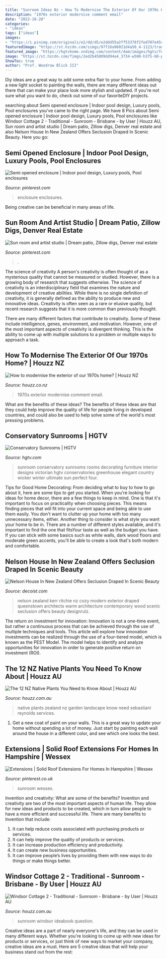 ```yaml
---
title: "Sunroom Ideas Nz ~ How To Modernise The Exterior Of Our 1970s Home?"
description: "1970s exterior modernise comment email"
date: "2022-10-20"
categories:
- "ideas"
tags: ["ideas"]
images:
- "https://i.pinimg.com/originals/e2/dd/d5/e2ddd55a2ff53378f2fed707e45c3df0.jpg"
featuredImage: "https://st.hzcdn.com/simgs/97f16a96021d4a50_4-1123/traditional-garden.jpg"
featured_image: "https://hgtvhome.sndimg.com/content/dam/images/hgtv/fullset/2010/6/25/0/RMS_Sunroom-wicker-green-trim_s4x3.jpg.rend.hgtvcom.616.462.suffix/1400948851313.jpeg"
image: "https://st.hzcdn.com/fimgs/2ed2b45809dd94a4_3734-w500-h375-b0-p0--.jpg"
ShowToc: true
author: "Prof. Woodrow Blick III"
---
```



Diy ideas are a great way to add some extra flair to your home. From adding a new light socket to painting the walls, there are many different ideas out there that can make your place look more stylish and updated. If you're not sure what you want to do, check out some of our favoriteDIY projects.

	

		
searching about Semi opened enclosure | Indoor pool design, Luxury pools, Pool enclosures you've came to the right page. We have 8 Pics about Semi opened enclosure | Indoor pool design, Luxury pools, Pool enclosures like Windsor Cottage 2 - Traditional - Sunroom - Brisbane - by User | Houzz AU, Sun room and artist studio | Dream patio, Zillow digs, Denver real estate and also Nelson House In New Zealand Offers Seclusion Draped In Scenic Beauty. Here you go:
		
    
## Semi Opened Enclosure | Indoor Pool Design, Luxury Pools, Pool Enclosures

<img loading=lazy src="https://i.pinimg.com/originals/e4/b8/b4/e4b8b458d7c3cfbda518749b576ab5de.jpg" onerror="this.onerror=null;this.src='https://tse1.mm.bing.net/th?id=OIP.TSE6RYBd6_60f7OiYvHnRAHaE8&amp;pid=15.1';" alt="Semi opened enclosure | Indoor pool design, Luxury pools, Pool enclosures">

_Source: pinterest.com_

>enclosure enclosures. 

	

Being creative can be beneficial in many areas of life.

    
## Sun Room And Artist Studio | Dream Patio, Zillow Digs, Denver Real Estate

<img loading=lazy src="https://i.pinimg.com/originals/e2/dd/d5/e2ddd55a2ff53378f2fed707e45c3df0.jpg" onerror="this.onerror=null;this.src='https://tse1.mm.bing.net/th?id=OIP.eguByncaKaWMyKj1_NZhlwHaE6&amp;pid=15.1';" alt="Sun room and artist studio | Dream patio, Zillow digs, Denver real estate">

_Source: pinterest.com_

>. 

	

The science of creativity
A person's creativity is often thought of as a mysterious quality that cannot be measured or studied. However, there is a growing body of research that suggests otherwise. The science of creativity is an interdisciplinary field that examines the nature and development of creative abilities.
While there is no single definition of creativity, it is generally defined as the ability to produce new and innovative ideas. Creativity is often seen as a rare or elusive quality, but recent research suggests that it is more common than previously thought.

There are many different factors that contribute to creativity. Some of these include intelligence, genes, environment, and motivation. However, one of the most important aspects of creativity is divergent thinking. This is the ability to come up with multiple solutions to a problem or multiple ways to approach a task.

    
## How To Modernise The Exterior Of Our 1970s Home? | Houzz NZ

<img loading=lazy src="https://st.hzcdn.com/fimgs/2ed2b45809dd94a4_3734-w500-h375-b0-p0--.jpg" onerror="this.onerror=null;this.src='https://tse2.mm.bing.net/th?id=OIP.djWgrFYIWNvoVfi3DjwxWgHaFj&amp;pid=15.1';" alt="How to modernise the exterior of our 1970s home? | Houzz NZ">

_Source: houzz.co.nz_

>1970s exterior modernise comment email. 

	

What are the benefits of these ideas?
The benefits of these ideas are that they could help improve the quality of life for people living in developed countries, and could also be used to help solve some of the world's most pressing problems.

    
## Conservatory Sunrooms | HGTV

<img loading=lazy src="https://hgtvhome.sndimg.com/content/dam/images/hgtv/fullset/2010/6/25/0/RMS_Sunroom-wicker-green-trim_s4x3.jpg.rend.hgtvcom.616.462.suffix/1400948851313.jpeg" onerror="this.onerror=null;this.src='https://tse4.mm.bing.net/th?id=OIP.xzES7AnVtOLMQsYwPvVkvQHaFj&amp;pid=15.1';" alt="Conservatory Sunrooms | HGTV">

_Source: hgtv.com_

>sunroom conservatory sunrooms rooms decorating furniture interior designs victorian hgtv conservatories greenhouse elegant country wicker winter ultimate sun perfect four. 

	

Tips for Good Home Decorating: From deciding what to buy to how to go about it, here are some tips to get you started.
When you're looking for ideas for home decor, there are a few things to keep in mind. One is that it's important to focus on practicality when choosing pieces. This means finding pieces that will fit into your current space and being able to use them easily. You don't want to clutter up your home with too many unnecessary items, either. Another thing to consider is what style you want your home to be in. There are a number of different styles available, and it's important to find the one that fitsYour taste as well as the budget you have. If you can stick with some basics such as white walls, dark wood floors and moderate green accents, you'll be able to create a look that's both modern and comfortable.

    
## Nelson House In New Zealand Offers Seclusion Draped In Scenic Beauty

<img loading=lazy src="https://cdn.decoist.com/wp-content/uploads/2013/09/Exterior-of-the-Nelson-House.jpg" onerror="this.onerror=null;this.src='https://tse3.mm.bing.net/th?id=OIP.whE6JKSD-k0PWX5BIbnsvQHaFQ&amp;pid=15.1';" alt="Nelson House In New Zealand Offers Seclusion Draped In Scenic Beauty">

_Source: decoist.com_

>nelson zealand kerr ritchie nz cozy modern exterior draped queenstown architects warm architecture contemporary wood scenic seclusion offers beauty designrulz. 

	

The return on investment for innovation:
Innovation is not a one-time event, but rather a continuous process that can be achieved through the use of multiple techniques and tools. This article will explore how innovation investments can be realized through the use of a four-tiered model, which is known as the PEST Model. The model helps to identify and analyze opportunities for innovation in order to generate positive return on investment (ROI).

    
## The 12 NZ Native Plants You Need To Know About | Houzz AU

<img loading=lazy src="https://st.hzcdn.com/simgs/97f16a96021d4a50_4-1123/traditional-garden.jpg" onerror="this.onerror=null;this.src='https://tse1.mm.bing.net/th?id=OIP.-1gnKwaKjVIaW1WEotAEZAHaFF&amp;pid=15.1';" alt="The 12 NZ Native Plants You Need to Know About | Houzz AU">

_Source: houzz.com.au_

>native plants zealand nz garden landscape know need sebastiani reynolds services. 

	

1. Get a new coat of paint on your walls. This is a great way to update your home without spending a lot of money. Just start by painting each wall around the house in a different color, and see which one looks the best.

    
## Extensions | Solid Roof Extensions For Homes In Hampshire | Wessex

<img loading=lazy src="https://i.pinimg.com/originals/9b/e1/bf/9be1bf7fd03a3736fd650760cd237c39.jpg" onerror="this.onerror=null;this.src='https://tse1.mm.bing.net/th?id=OIP.fQYdBymFnO1isTEBRJBWAgHaLI&amp;pid=15.1';" alt="Extensions | Solid Roof Extensions For Homes In Hampshire | Wessex">

_Source: pinterest.co.uk_

>sunroom wessex. 

	

Invention and creativity: What are some of the benefits?
Invention and creativity are two of the most important aspects of human life. They allow for new ideas and products to be created, which in turn allow people to have a more efficient and successful life. There are many benefits to Invention that include: 
1. It can help reduce costs associated with purchasing products or services. 
2. It can help improve the quality of products or services. 
3. It can increase production efficiency and productivity. 
4. It can create new business opportunities. 
5. It can improve people’s lives by providing them with new ways to do things or make things better.

    
## Windsor Cottage 2 - Traditional - Sunroom - Brisbane - By User | Houzz AU

<img loading=lazy src="https://st.hzcdn.com/simgs/pictures/sunrooms/windsor-cottage-2-user-img~5bf14f470b73777d_4-2977-1-3cf70d2.jpg" onerror="this.onerror=null;this.src='https://tse1.mm.bing.net/th?id=OIP.Pa00wmMJJOcC9MOmJEdvJgHaE7&amp;pid=15.1';" alt="Windsor Cottage 2 - Traditional - Sunroom - Brisbane - by User | Houzz AU">

_Source: houzz.com.au_

>sunroom windsor ideabook question. 

	

Creative ideas are a part of nearly everyone's life, and they can be used in many different ways. Whether you're looking to come up with new ideas for products or services, or just think of new ways to market your company, creative ideas are a must. Here are 5 creative ideas that will help your business stand out from the rest: 

